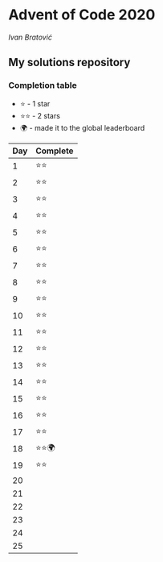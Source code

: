 # Advent of Code 2020
*Ivan Bratović*
## My solutions repository

### Completion table

 + :star: - 1 star
 + :star::star: - 2 stars
 + :earth_africa: - made it to the global leaderboard


| Day    | Complete     |
| ------ | ------------ |
| 1      | :star::star: |
| 2      | :star::star: |
| 3      | :star::star: |
| 4      | :star::star: |
| 5      | :star::star: |
| 6      | :star::star: |
| 7      | :star::star: |
| 8      | :star::star: |
| 9      | :star::star: |
| 10     | :star::star: |
| 11     | :star::star: |
| 12     | :star::star: |
| 13     | :star::star: |
| 14     | :star::star: |
| 15     | :star::star: |
| 16     | :star::star: |
| 17     | :star::star: |
| 18     | :star::star::earth_africa: |
| 19     | :star::star: |
| 20     |              |
| 21     |              |
| 22     |              |
| 23     |              |
| 24     |              |
| 25     |              |

